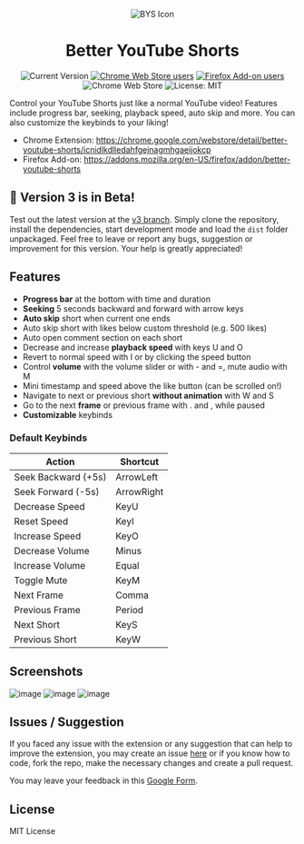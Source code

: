 <div align="center">

![BYS Icon](https://raw.githubusercontent.com/ynshung/better-yt-shorts/master/icons/byts128.png)

# Better YouTube Shorts

![Current Version](https://img.shields.io/amo/v/better-youtube-shorts?label=version)
[![Chrome Web Store users](https://img.shields.io/chrome-web-store/users/icnidlkdlledahfgejnagmhgaeijokcp?label=chrome)](https://chrome.google.com/webstore/detail/better-youtube-shorts/icnidlkdlledahfgejnagmhgaeijokcp)
[![Firefox Add-on users](https://img.shields.io/amo/users/better-youtube-shorts?label=firefox)](https://addons.mozilla.org/en-US/firefox/addon/better-youtube-shorts)
![Chrome Web Store](https://img.shields.io/chrome-web-store/rating/icnidlkdlledahfgejnagmhgaeijokcp)
![License: MIT](https://img.shields.io/github/license/ynshung/better-yt-shorts)
</div>

Control your YouTube Shorts just like a normal YouTube video! Features include progress bar, seeking, playback speed, auto skip and more. You can also customize the keybinds to your liking!

* Chrome Extension: https://chrome.google.com/webstore/detail/better-youtube-shorts/icnidlkdlledahfgejnagmhgaeijokcp
* Firefox Add-on: https://addons.mozilla.org/en-US/firefox/addon/better-youtube-shorts

## 🙌 Version 3 is in Beta!
Test out the latest version at the [v3 branch](https://github.com/ynshung/better-yt-shorts/tree/v3). Simply clone the repository, install the dependencies, start development mode and load the `dist` folder unpackaged. Feel free to leave or report any bugs, suggestion or improvement for this version. Your help is greatly appreciated!

## Features
* **Progress bar** at the bottom with time and duration
* **Seeking** 5 seconds backward and forward with arrow keys
* **Auto skip** short when current one ends
* Auto skip short with likes below custom threshold (e.g. 500 likes)
* Auto open comment section on each short
* Decrease and increase **playback speed** with keys U and O
* Revert to normal speed with I or by clicking the speed button
* Control **volume** with the volume slider or with - and =, mute audio with M
* Mini timestamp and speed above the like button (can be scrolled on!)
* Navigate to next or previous short **without animation** with W and S
* Go to the next **frame** or previous frame with . and , while paused
* **Customizable** keybinds

### Default Keybinds
| Action               | Shortcut   |
|----------------------|------------|
| Seek Backward (+5s)  | ArrowLeft  |
| Seek Forward (-5s)   | ArrowRight |
| Decrease Speed       | KeyU       |
| Reset Speed          | KeyI       |
| Increase Speed       | KeyO       |
| Decrease Volume      | Minus      |
| Increase Volume      | Equal      |
| Toggle Mute          | KeyM       |
| Next Frame           | Comma      |
| Previous Frame       | Period     |
| Next Short           | KeyS       |
| Previous Short       | KeyW       |

## Screenshots

![image](https://user-images.githubusercontent.com/80070435/219866197-2401c0d0-2632-45ed-9152-f1024828f46f.png)
![image](https://user-images.githubusercontent.com/80070435/219866370-d1acbd50-049b-47ef-9688-19d1dc4efe91.png)
![image](https://user-images.githubusercontent.com/80070435/219866388-13770811-674d-4681-be32-c7d27f35c000.png)

## Issues / Suggestion
If you faced any issue with the extension or any suggestion that can help to improve the extension, you may create an issue [here](https://github.com/ynshung/better-yt-shorts/issues) or if you know how to code, fork the repo, make the necessary changes and create a pull request.

You may leave your feedback in this [Google Form](https://forms.gle/pvSiMwDeQVfwyALfA).

## License

MIT License
